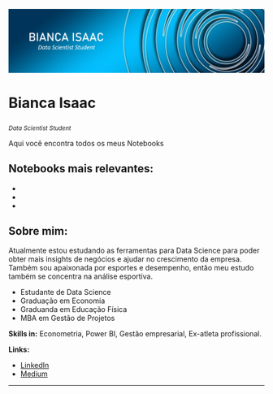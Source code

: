 <p align="center">
  <img src="capa2.png" >
</p>

# Bianca Isaac
<sub>*Data Scientist Student*</sub>

Aqui você encontra todos os meus Notebooks

## Notebooks mais relevantes:

*
*
*



## Sobre mim:

Atualmente estou estudando as ferramentas para Data Science para poder obter mais insights de negócios e ajudar no crescimento da empresa.
Também sou apaixonada por esportes e desempenho, então meu estudo também se concentra na análise esportiva.

* Estudante de Data Science
* Graduação em Economia
* Graduanda em Educação Física
* MBA em Gestão de Projetos 



**Skills in:** Econometria, Power BI, Gestão empresarial, Ex-atleta profissional.



**Links:**
* [LinkedIn](https://www.linkedin.com/in/bianca-rodrigues-isaac/)
* [Medium](https://biancarisaac.medium.com/)



---
